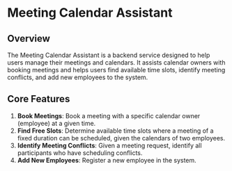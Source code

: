 # Meeting Calendar Assistant

## Overview
The Meeting Calendar Assistant is a backend service designed to help users manage their meetings and calendars. It assists calendar owners with booking meetings and helps users find available time slots, identify meeting conflicts, and add new employees to the system.

## Core Features
1. **Book Meetings**: Book a meeting with a specific calendar owner (employee) at a given time.
2. **Find Free Slots**: Determine available time slots where a meeting of a fixed duration can be scheduled, given the calendars of two employees.
3. **Identify Meeting Conflicts**: Given a meeting request, identify all participants who have scheduling conflicts.
4. **Add New Employees**: Register a new employee in the system.



